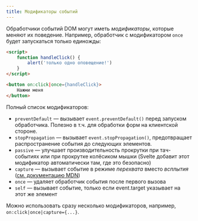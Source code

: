 ```yaml
---
title: Модификаторы событий
---
```


Обработчики событий DOM могут иметь *модификаторы*, которые меняют их поведение. Например, обработчик с модификатором `once` будет запускаться только единожды:

```html
<script>
	function handleClick() {
		alert('только одно оповещение!')
	}
</script>

<button on:click|once={handleClick}>
	Нажми меня
</button>
```

Полный список модификаторов:

* `preventDefault` — вызывает `event.preventDefault()` перед запуском обработчика. Полезно в т.ч. для обработки форм на клиентской стороне.
* `stopPropagation` — вызывает `event.stopPropagation()`, предотвращает распространение события до следующих элементов.
* `passive` —  улучшает производительность прокрутки при тач-событиях или при прокрутке колёсиком мышки (Svelte добавит этот модификатор автоматически там, где это безопасно)
* `capture` — вызывает событие в режиме *перехвата* вместо *всплытия* ([см. документацию MDN](https://developer.mozilla.org/ru/docs/Learn/JavaScript/Building_blocks/События#Всплытие_и_перехват_событий))
* `once` — удаляет обработчик события после первого вызова
* `self` — вызывает событие, только если event.target указывает на этот же элемент 

Можно использовать сразу несколько модификаторов, например, `on:click|once|capture={...}`.
